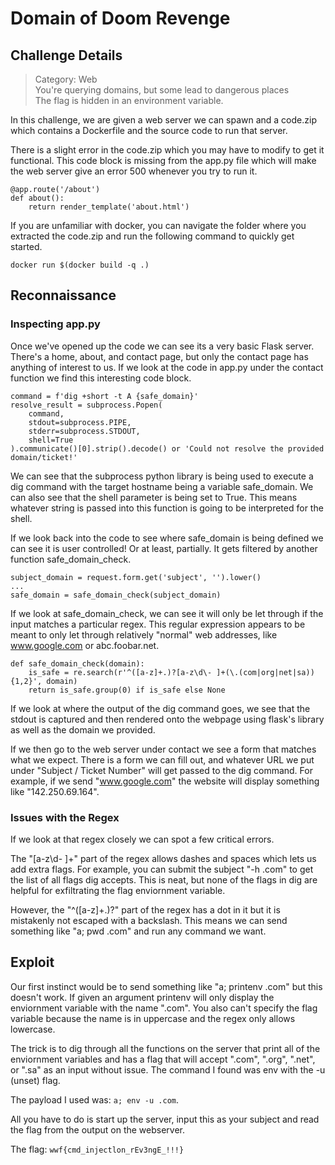 # Domain of Doom Revenge

## Challenge Details

> Category: Web\
> You're querying domains, but some lead to dangerous places\
> The flag is hidden in an environment variable.

In this challenge, we are given a web server we can spawn and a code.zip which contains a Dockerfile and the source code to run that server.

There is a slight error in the code.zip which you may have to modify to get it functional. This code block is missing from the app.py file which will make the web server give an error 500 whenever you try to run it.

```
@app.route('/about')
def about():
    return render_template('about.html')
```

If you are unfamiliar with docker, you can navigate the folder where you extracted the code.zip and run the following command to quickly get started.

```
docker run $(docker build -q .)
```

## Reconnaissance

### Inspecting app.py

Once we've opened up the code we can see its a very basic Flask server. There's a home, about, and contact page, but only the contact page has anything of interest to us. If we look at the code in app.py under the contact function we find this interesting code block.

```
command = f'dig +short -t A {safe_domain}'
resolve_result = subprocess.Popen(
    command, 
    stdout=subprocess.PIPE, 
    stderr=subprocess.STDOUT, 
    shell=True
).communicate()[0].strip().decode() or 'Could not resolve the provided domain/ticket!'
```

We can see that the subprocess python library is being used to execute a dig command with the target hostname being a variable safe_domain. We can also see that the shell parameter is being set to True. This means whatever string is passed into this function is going to be interpreted for the shell.

If we look back into the code to see where safe_domain is being defined we can see it is user controlled! Or at least, partially. It gets filtered by another function safe_domain_check.

```
subject_domain = request.form.get('subject', '').lower()
...
safe_domain = safe_domain_check(subject_domain)
```

If we look at safe_domain_check, we can see it will only be let through if the input matches a particular regex. This regular expression appears to be meant to only let through relatively "normal" web addresses, like www.google.com or abc.foobar.net.

```
def safe_domain_check(domain):
    is_safe = re.search(r'^([a-z]+.)?[a-z\d\- ]+(\.(com|org|net|sa)){1,2}', domain)
    return is_safe.group(0) if is_safe else None
```

If we look at where the output of the dig command goes, we see that the stdout is captured and then rendered onto the webpage using flask's library as well as the domain we provided. 

If we then go to the web server under contact we see a form that matches what we expect. There is a form we can fill out, and whatever URL we put under "Subject / Ticket Number" will get passed to the dig command. For example, if we send "www.google.com" the website will display something like "142.250.69.164".

### Issues with the Regex

If we look at that regex closely we can spot a few critical errors.

The "[a-z\d\- ]+" part of the regex allows dashes and spaces which lets us add extra flags. For example, you can submit the subject "-h .com" to get the list of all flags dig accepts. This is neat, but none of the flags in dig are helpful for exfiltrating the flag enviornment variable.

However, the "^([a-z]+.)?" part of the regex has a dot in it but it is mistakenly not escaped with a backslash. This means we can send something like "a; pwd .com" and run any command we want.

## Exploit

Our first instinct would be to send something like "a; printenv .com" but this doesn't work. If given an argument printenv will only display the enviornment variable with the name ".com". You also can't specify the flag variable because the name is in uppercase and the regex only allows lowercase.

The trick is to dig through all the functions on the server that print all of the enviornment variables and has a flag that will accept ".com", ".org", ".net", or ".sa" as an input without issue. The command I found was env with the -u (unset) flag.

The payload I used was: `a; env -u .com`.

All you have to do is start up the server, input this as your subject and read the flag from the output on the webserver.

The flag: `wwf{cmd_injectlon_rEv3ngE_!!!}`